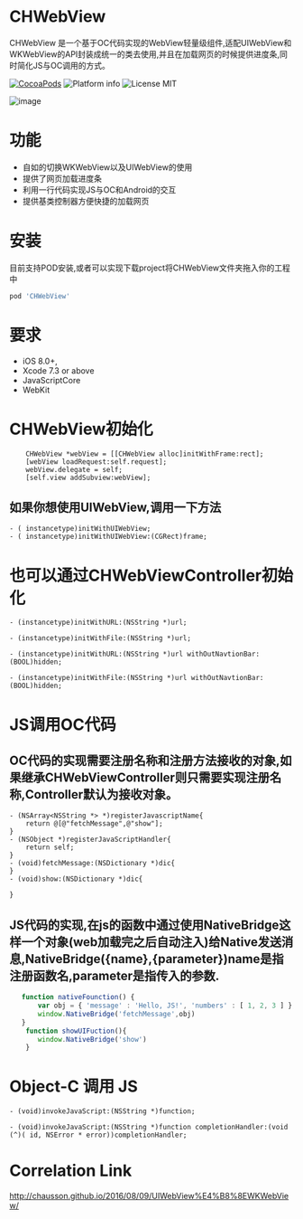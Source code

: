 # CHWebView
CHWebView 是一个基于OC代码实现的WebView轻量级组件,适配UIWebView和WKWebView的API封装成统一的类去使用,并且在加载网页的时候提供进度条,同时简化JS与OC调用的方式。

[![CocoaPods](https://cocoapod-badges.herokuapp.com/v/CHWebView/badge.svg)](http://www.cocoapods.org/?q=CHWebView)
![Platform info](http://img.shields.io/cocoapods/p/CHWebView.svg?style=flat)
![License MIT](https://go-shields.herokuapp.com/license-MIT-blue.png)

![image](https://github.com/chausson/CHWebView/blob/master/Resource/WebView.gif)

# 功能
* 自如的切换WKWebView以及UIWebView的使用
* 提供了网页加载进度条
* 利用一行代码实现JS与OC和Android的交互
* 提供基类控制器方便快捷的加载网页

# 安装
目前支持POD安装,或者可以实现下载project将CHWebView文件夹拖入你的工程中
``` bash
pod 'CHWebView'
```

# 要求
* iOS 8.0+, 
* Xcode 7.3 or above
* JavaScriptCore
* WebKit


# CHWebView初始化
``` obj-c
    CHWebView *webView = [[CHWebView alloc]initWithFrame:rect];
    [webView loadRequest:self.request];
    webView.delegate = self;
    [self.view addSubview:webView];

```
## 如果你想使用UIWebView,调用一下方法
``` obj-c
- ( instancetype)initWithUIWebView; 
- ( instancetype)initWithUIWebView:(CGRect)frame;

```

# 也可以通过CHWebViewController初始化
``` obj-c
- (instancetype)initWithURL:(NSString *)url;

- (instancetype)initWithFile:(NSString *)url;

- (instancetype)initWithURL:(NSString *)url withOutNavtionBar:(BOOL)hidden;

- (instancetype)initWithFile:(NSString *)url withOutNavtionBar:(BOOL)hidden;

```
# JS调用OC代码
## OC代码的实现需要注册名称和注册方法接收的对象,如果继承CHWebViewController则只需要实现注册名称,Controller默认为接收对象。
``` obj-c
- (NSArray<NSString *> *)registerJavascriptName{
    return @[@"fetchMessage",@"show"];
}
- (NSObject *)registerJavaScriptHandler{
    return self;
}
- (void)fetchMessage:(NSDictionary *)dic{
}
- (void)show:(NSDictionary *)dic{

}
```
## JS代码的实现,在js的函数中通过使用NativeBridge这样一个对象(web加载完之后自动注入)给Native发送消息,NativeBridge({name},{parameter})name是指注册函数名,parameter是指传入的参数.
``` javascript
   function nativeFounction() {
       var obj = { 'message' : 'Hello, JS!', 'numbers' : [ 1, 2, 3 ] };
       window.NativeBridge('fetchMessage',obj)
   }
    function showUIFuction(){
       window.NativeBridge('show')
    }
```
# Object-C 调用 JS
``` obj-c
- (void)invokeJavaScript:(NSString *)function;

- (void)invokeJavaScript:(NSString *)function completionHandler:(void (^)( id, NSError * error))completionHandler;
```

# Correlation Link
http://chausson.github.io/2016/08/09/UIWebView%E4%B8%8EWKWebView/
